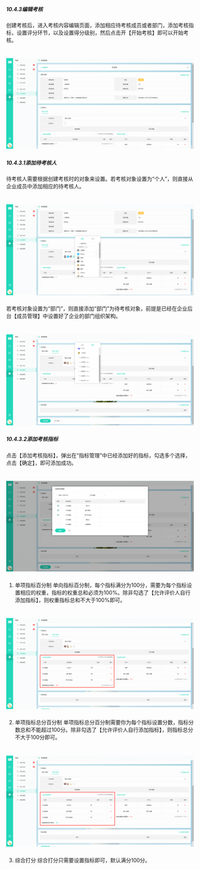 ##### 10.4.3编辑考核

创建考核后，进入考核内容编辑页面，添加相应待考核成员或者部门，添加考核指标，设置评分环节，以及设置得分级别，然后点击开【开始考核】即可以开始考核。

# ![](/assets/10.4.3编辑考核.png)

##### 10.4.3.1添加待考核人

待考核人需要根据创建考核时的对象来设置。若考核对象设置为“个人”，则直接从企业成员中添加相应的待考核人。

# ![](/assets/10.4.4添加待考核人.png)

若考核对象设置为“部门”，则直接添加“部门”为待考核对象，前提是已经在企业后台【成员管理】中设置好了企业的部门组织架构。

# ![](/assets/10.4.4添加待考核人2.png)

##### 10.4.3.2添加考核指标
点击【添加考核指标】，弹出在“指标管理”中已经添加好的指标，勾选多个选择，点击【确定】，即可添加成功。

# ![](/assets/10.4.3.2添加考核指标.png)

1) 单项指标百分制
单向指标百分制，每个指标满分为100分，需要为每个指标设置相应的权重，指标的权重总和必须为100%。除非勾选了【允许评价人自行添加指标】，则权重指标总和不大于100%即可。

# ![](/assets/10.4.3.2添加考核指标2.png)

2) 单项指标总分百分制
单项指标总分百分制需要你为每个指标设置分数，指标分数总和不能超过100分。除非勾选了【允许评价人自行添加指标】，则指标总分不大于100分即可。

# ![](/assets/10.4.3.2添加考核指标3.png)

3) 综合打分
综合打分只需要设置指标即可，默认满分100分。



